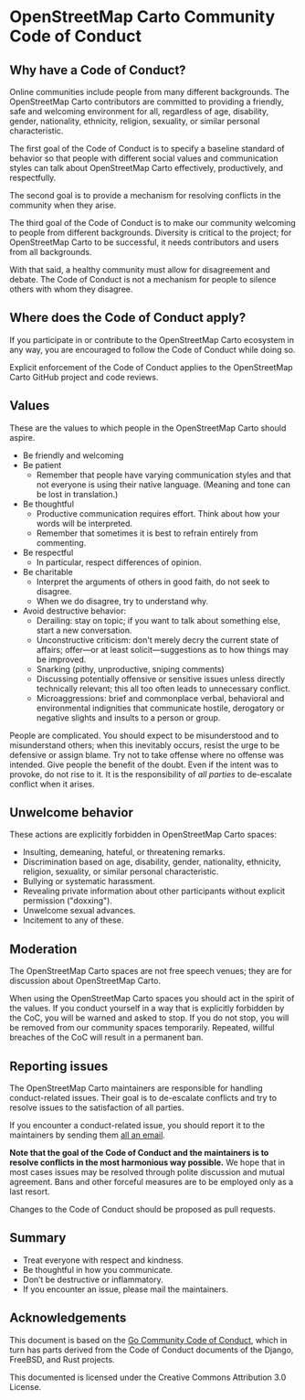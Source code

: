 # OpenStreetMap Carto Community Code of Conduct

## Why have a Code of Conduct?

Online communities include people from many different backgrounds. The OpenStreetMap Carto contributors are committed to providing a friendly, safe and welcoming environment for all, regardless of age, disability, gender, nationality, ethnicity, religion, sexuality, or similar personal characteristic.

The first goal of the Code of Conduct is to specify a baseline standard of behavior so that people with different social values and communication styles can talk about OpenStreetMap Carto effectively, productively, and respectfully.

The second goal is to provide a mechanism for resolving conflicts in the community when they arise.

The third goal of the Code of Conduct is to make our community welcoming to people from different backgrounds. Diversity is critical to the project; for OpenStreetMap Carto to be successful, it needs contributors and users from all backgrounds.

With that said, a healthy community must allow for disagreement and debate. The Code of Conduct is not a mechanism for people to silence others with whom they disagree.

## Where does the Code of Conduct apply?

If you participate in or contribute to the OpenStreetMap Carto ecosystem in any way, you are encouraged to follow the Code of Conduct while doing so.

Explicit enforcement of the Code of Conduct applies to the OpenStreetMap Carto GitHub project and code reviews.

## Values

These are the values to which people in the OpenStreetMap Carto should aspire.

- Be friendly and welcoming
- Be patient
  - Remember that people have varying communication styles and that not everyone is using their native language. (Meaning and tone can be lost in translation.)
- Be thoughtful
  - Productive communication requires effort. Think about how your words will be interpreted.
  - Remember that sometimes it is best to refrain entirely from commenting.
- Be respectful
  - In particular, respect differences of opinion.
- Be charitable
  - Interpret the arguments of others in good faith, do not seek to disagree.
  - When we do disagree, try to understand why.
- Avoid destructive behavior:
  - Derailing: stay on topic; if you want to talk about something else, start a new conversation.
  - Unconstructive criticism: don't merely decry the current state of affairs; offer—or at least solicit—suggestions as to how things may be improved.
  - Snarking (pithy, unproductive, sniping comments)
  - Discussing potentially offensive or sensitive issues unless directly technically relevant; this all too often leads to unnecessary conflict.
  - Microaggressions: brief and commonplace verbal, behavioral and environmental indignities that communicate hostile, derogatory or negative slights and insults to a person or group.

People are complicated. You should expect to be misunderstood and to misunderstand others; when this inevitably occurs, resist the urge to be defensive or assign blame. Try not to take offense where no offense was intended. Give people the benefit of the doubt. Even if the intent was to provoke, do not rise to it. It is the responsibility of *all parties* to de-escalate conflict when it arises.

## Unwelcome behavior

These actions are explicitly forbidden in OpenStreetMap Carto spaces:

- Insulting, demeaning, hateful, or threatening remarks.
- Discrimination based on age, disability, gender, nationality, ethnicity, religion, sexuality, or similar personal characteristic.
- Bullying or systematic harassment.
- Revealing private information about other participants without explicit permission ("doxxing").
- Unwelcome sexual advances.
- Incitement to any of these.

## Moderation

The OpenStreetMap Carto spaces are not free speech venues; they are for discussion about OpenStreetMap Carto.

When using the OpenStreetMap Carto spaces you should act in the spirit of the values. If you conduct yourself in a way that is explicitly forbidden by the CoC, you will be warned and asked to stop. If you do not stop, you will be removed from our community spaces temporarily. Repeated, willful breaches of the CoC will result in a permanent ban.

## Reporting issues

The OpenStreetMap Carto maintainers are responsible for handling conduct-related issues. Their goal is to de-escalate conflicts and try to resolve issues to the satisfaction of all parties.

If you encounter a conduct-related issue, you should report it to the maintainers by sending them [all an email](mailto:openstreetmap-carto@gravitystorm.co.uk,osm@paulnorman.ca,chris_hormann@gmx.de,daniel@xn--ko-wla.pl,sommerluk@gmail.com,joseph.eisenberg@gmail.com).

**Note that the goal of the Code of Conduct and the maintainers is to resolve conflicts in the most harmonious way possible.** We hope that in most cases issues may be resolved through polite discussion and mutual agreement. Bans and other forceful measures are to be employed only as a last resort.

Changes to the Code of Conduct should be proposed as pull requests.

## Summary

- Treat everyone with respect and kindness.
- Be thoughtful in how you communicate.
- Don’t be destructive or inflammatory.
- If you encounter an issue, please mail the maintainers.

## Acknowledgements

This document is based on the [Go Community Code of Conduct](https://go.dev/conduct), which in turn has parts derived from the Code of Conduct documents of the Django, FreeBSD, and Rust projects.

This documented is licensed under the Creative Commons Attribution 3.0 License.

